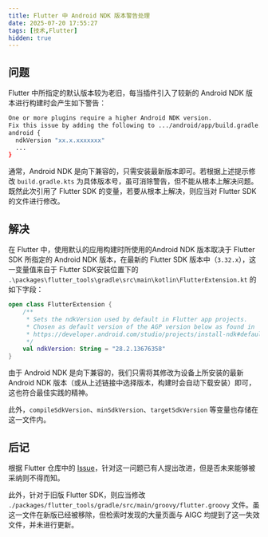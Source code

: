 ```yaml
---
title: Flutter 中 Android NDK 版本警告处理
date: 2025-07-20 17:55:27
tags: [技术,Flutter]
hidden: true
---
```

## 问题

Flutter 中所指定的默认版本较为老旧，每当插件引入了较新的 Android NDK 版本进行构建时会产生如下警告：

```bash
One or more plugins require a higher Android NDK version.
Fix this issue by adding the following to .../android/app/build.gradle.kts:
android {
  ndkVersion "xx.x.xxxxxxx"
  ...
}
```

通常，Android NDK 是向下兼容的，只需安装最新版本即可。若根据上述提示修改 `build.gradle.kts` 为具体版本号，虽可消除警告，但不能从根本上解决问题。既然此次引用了 Flutter SDK 的变量，若要从根本上解决，则应当对 Flutter SDK 的文件进行修改。

## 解决

在 Flutter 中，使用默认的应用构建时所使用的Android NDK 版本取决于 Flutter SDK 所指定的 Android NDK 版本，在最新的 Flutter SDK 版本中（`3.32.x`），这一变量值来自于 Flutter SDK安装位置下的 `.\packages\flutter_tools\gradle\src\main\kotlin\FlutterExtension.kt` 的如下字段：

```kotlin
open class FlutterExtension {
    /**
     * Sets the ndkVersion used by default in Flutter app projects.
     * Chosen as default version of the AGP version below as found in
     * https://developer.android.com/studio/projects/install-ndk#default-ndk-per-agp.
     */
    val ndkVersion: String = "28.2.13676358"
}
```

由于 Android NDK 是向下兼容的，我们只需将其修改为设备上所安装的最新 Android NDK 版本（或从上述链接中选择版本，构建时会自动下载安装）即可，这也符合最佳实践的精神。  

此外，`compileSdkVersion`、`minSdkVersion`、`targetSdkVersion` 等变量也存储在这一文件内。

## 后记

根据 Flutter 仓库中的 [Issue](https://github.com/flutter/flutter/issues/139427)，针对这一问题已有人提出改进，但是否未来能够被采纳则不得而知。  

此外，针对于旧版 Flutter SDK，则应当修改 `./packages/flutter_tools/gradle/src/main/groovy/flutter.groovy` 文件。虽这一文件在新版已经被移除，但检索时发现的大量页面与 AIGC 均提到了这一失效文件，并未进行更新。
